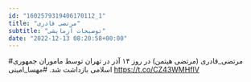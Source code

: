 ```yaml
---
id: "1602579319406170112_1"
title: "مرتضی قادری"
subtitle: "توضیحات آزمایشی"
date: "2022-12-13 08:20:58+00:00"
---
```

#مرتضی_قادری (مرتضی هیتمن) در روز ۱۴ آذر در تهران توسط ماموران جمهوری اسلامی بازداشت شد. 
#مهسا_امینی https://t.co/CZ43WMHfIV
